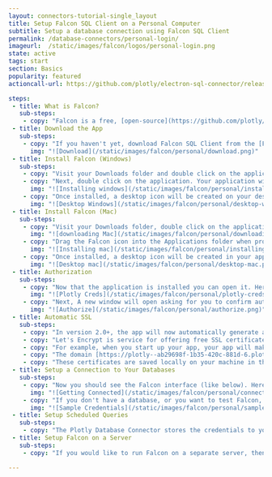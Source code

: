 ```yaml
---
layout: connectors-tutorial-single_layout
title: Setup Falcon SQL Client on a Personal Computer
subtitle: Setup a database connection using Falcon SQL Client
permalink: /database-connectors/personal-login/
imageurl:  /static/images/falcon/logos/personal-login.png
state: active
tags: start
section: Basics
popularity: featured
actioncall-url: https://github.com/plotly/electron-sql-connector/releases

steps:
 - title: What is Falcon?
   sub-steps:
    - copy: "Falcon is a free, [open-source](https://github.com/plotly/plotly-database-connector/) SQL editor with inline data visualization. With Falcon you can connect to your database in the Connection tab, run SQL queries in the Query tab, then export your results as a CSV or open them in the [Chart Studio](https://plot.ly/create) to unlock the full power of Plotly graphs. Optionally, you can use Falcon as a middleman between plot.ly and your database - so that when your database updates, your charts and dashboards update as well. Currently, Falcon supports connections to RedShift, MySQL, PostgreSQL, IBM DB2, Impala, MS SQL, and SQLite."
 - title: Download the App
   sub-steps:
    - copy: "If you haven't yet, download Falcon SQL Client from the [Falcon product page](https://plot.ly/free-sql-client-download/) to get started! Upon clicking on the download button for either Mac or Windows distribution, a file should be added to your Downloads folder."
      img: "![Download](/static/images/falcon/personal/download.png)"
 - title: Install Falcon (Windows)
   sub-steps:
    - copy: "Visit your Downloads folder and double click on the application executable to unzip."
    - copy: "Next, double click on the application. Your application will start to install itself. Note that some security settings may require you to install the application as an Administrator (right click and choose the administrator option to do so). The installation process may take up to several minutes."
      img: "![Installing windows](/static/images/falcon/personal/installing-windows.png)"
    - copy: "Once installed, a desktop icon will be created on your desktop. Double click on it to open the application and you're ready to soar."
      img: "![Desktop Windows](/static/images/falcon/personal/desktop-windows.png)"
 - title: Install Falcon (Mac)
   sub-steps:
    - copy: "Visit your Downloads folder, double click on the application installer DMG file."
      img: "![downloading Mac](/static/images/falcon/personal/downloading-mac.png)"
    - copy: "Drag the Falcon icon into the Applications folder when prompted."
      img: "![Installing mac](/static/images/falcon/personal/installing-mac.png)"
    - copy: "Once installed, a desktop icon will be created in your applications folder. Double click on it to open the application. Note that some security settings may require you to open the application as an Administrator (right click and choose the administrator option to do so)"
      img: "![Desktop mac](/static/images/falcon/personal/desktop-mac.png)"
 - title: Authorization
   sub-steps:
    - copy: "Now that the application is installed you can open it. Here, the connector app may automatically log you in with your Plotly credentials. If not, you will be prompted for your Plotly login credentials."
      img: "![Plotly Creds](/static/images/falcon/personal/plotly-creds.png)"
    - copy: "Next, A new window will open asking for you to confirm authorization by clicking 'Authorize'"
      img: "![Authorize](/static/images/falcon/personal/authorize.png)"
 - title: Automatic SSL
   sub-steps:
    - copy: "In version 2.0+, the app will now automatically generate an SSL. This may take *several minutes*!"
    - copy: "Let's Encrypt is service for offering free SSL certificates. What we've done is created a server which generates a unique subdomain and a unique Let's Encrypt SSL certificates for that subdomain. We then re-route that subdomain's DNS to `localhost:9495`."
    - copy: "For example, when you start up your app, your app will make a request to this certificate and domain issuing server. After *several minutes* (this authorization only needs to be completed once), you'll have a unique subdomain and a unique server. Your application will spin up a server with those certificates and the plotly chart creator web application will be able to make requests to your server, no problem!"
    - copy: "The domain [https://plotly--ab29698f-1b35-420c-881d-6.plotly-connector.com](https://plotly--ab29698f-1b35-420c-881d-6.plotly-connector.com) has a unique certificate associated to it. And remember, this domain just re-routes to localhost:9495 on the global DNS network. It's still just loading content from your localhost server - data is not traveling over the network!"
    - copy: "These certificates are saved locally on your machine in the ~/.plotly/connector folder. They expire every 90 days and the application should automatically generate a new one for you"
 - title: Setup a Connection to Your Databases
   sub-steps:
    - copy: "Now you should see the Falcon interface (like below). Here, you can setup a connection to your databases. As you can see there are numerous databases available. For more specific guidance, visit the tutorial for your database or see [our full list](/database-connectors), which includes [MySQL](/database-connectors/mysql/), [MS SQL](/database-connectors/mssql/), [PostgreSQL](/database-connectors/postgres/), [MariaDB](/database-connectors/mariadb/), [Redshift](/database-connectors/redshift/), [Apache Drill and Parquet files](/database-connectors/apache-drill/), [S3](/database-connectors/s3/), [Elasticsearch](/database-connectors/elasticsearch/) or [request a new one](https://plotly.typeform.com/to/KUiCSl) if you do not see what you want."
      img: "![Getting Connected](/static/images/falcon/personal/connections.png)"
    - copy: "If you don't have a database, or you want to test Falcon, you can make use of Plotly's read only sample datasets. Simply, toogle the Show / Hide Sample Credentials, which will reveal the required information for the appropriate databases, then copy, paste, and connect."
      img: "![Sample Credentials](/static/images/falcon/personal/sample-credentials.png)"
 - title: Setup Scheduled Queries
   sub-steps:
    - copy: "The Plotly Database Connector stores the credentials to your databases. It can also run queries on a schedule ([see tutorial](https://help.plot.ly/database-connectors/schedule-query/)). The Plotly Database Connector will save the results of the queries to user accounts in the Plotly On-Premise server through the [Plotly Grids API](https://api.plot.ly/v2)."
 - title: Setup Falcon on a Server
   sub-steps:
    - copy: "If you would like to run Falcon on a separate server, then you can run it headlessly from the command line ([more information](https://github.com/plotly/plotly-database-connector#run-as-headless-server))."

---
```

